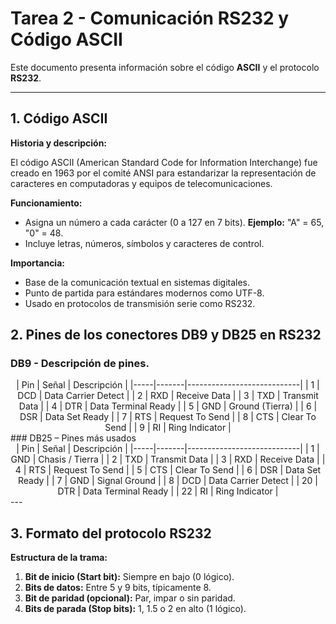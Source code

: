 # Tarea 2 - Comunicación RS232 y Código ASCII

Este documento presenta información sobre el código **ASCII** y el protocolo **RS232**.

---

## 1. Código ASCII

**Historia y descripción:** 

El código ASCII (American Standard Code for Information Interchange) fue creado en 1963 por el comité ANSI para estandarizar la representación de caracteres en computadoras y equipos de telecomunicaciones.  

**Funcionamiento:**

- Asigna un número a cada carácter (0 a 127 en 7 bits). **Ejemplo:** "A" = 65, "0" = 48.
- Incluye letras, números, símbolos y caracteres de control.

**Importancia:**
- Base de la comunicación textual en sistemas digitales.
- Punto de partida para estándares modernos como UTF-8.
- Usado en protocolos de transmisión serie como RS232.

## 2. Pines de los conectores DB9 y DB25 en RS232

### DB9 - Descripción de pines.
<div align="center">
| Pin | Señal | Descripción                |
|-----|-------|----------------------------|
| 1   | DCD   | Data Carrier Detect        |
| 2   | RXD   | Receive Data               |
| 3   | TXD   | Transmit Data              |
| 4   | DTR   | Data Terminal Ready        |
| 5   | GND   | Ground (Tierra)            |
| 6   | DSR   | Data Set Ready             |
| 7   | RTS   | Request To Send            |
| 8   | CTS   | Clear To Send              |
| 9   | RI    | Ring Indicator             |
</div>
### DB25 – Pines más usados  
<div align="center">
| Pin | Señal | Descripción                |
|-----|-------|----------------------------|
| 1   | GND   | Chasis / Tierra            |
| 2   | TXD   | Transmit Data              |
| 3   | RXD   | Receive Data               |
| 4   | RTS   | Request To Send            |
| 5   | CTS   | Clear To Send              |
| 6   | DSR   | Data Set Ready             |
| 7   | GND   | Signal Ground              |
| 8   | DCD   | Data Carrier Detect        |
| 20  | DTR   | Data Terminal Ready        |
| 22  | RI    | Ring Indicator             |
</div>
---

## 3. Formato del protocolo RS232

**Estructura de la trama:**

1. **Bit de inicio (Start bit):** Siempre en bajo (0 lógico).  
2. **Bits de datos:** Entre 5 y 9 bits, típicamente 8.  
3. **Bit de paridad (opcional):** Par, impar o sin paridad.  
4. **Bits de parada (Stop bits):** 1, 1.5 o 2 en alto (1 lógico).  

